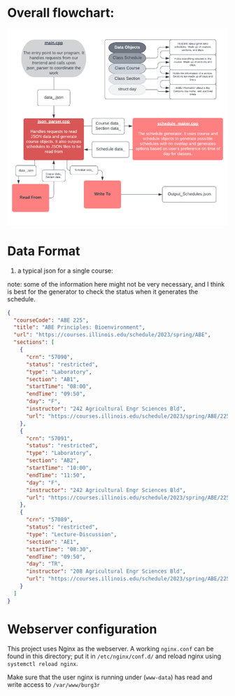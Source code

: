 # Overall flowchart:

![Flowchart](https://github.com/CS222-UIUC/course-project-team-burg3r/raw/master/backend/FunctionFlowchart.png)

# Data Format

1.  a typical json for a single course:

note: some of the information here might not be very necessary, and I think is best for the generator to check the status when it generates the schedule.

```json
{
  "courseCode": "ABE 225",
  "title": "ABE Principles: Bioenvironment",
  "url": "https://courses.illinois.edu/schedule/2023/spring/ABE",
  "sections": [
    {
      "crn": "57090",
      "status": "restricted",
      "type": "Laboratory",
      "section": "AB1",
      "startTime": "08:00",
      "endTime": "09:50",
      "day": "F",
      "instructor": "242 Agricultural Engr Sciences Bld",
      "url": "https://courses.illinois.edu/schedule/2023/spring/ABE/225"
    },
    {
      "crn": "57091",
      "status": "restricted",
      "type": "Laboratory",
      "section": "AB2",
      "startTime": "10:00",
      "endTime": "11:50",
      "day": "F",
      "instructor": "242 Agricultural Engr Sciences Bld",
      "url": "https://courses.illinois.edu/schedule/2023/spring/ABE/225"
    },
    {
      "crn": "57089",
      "status": "restricted",
      "type": "Lecture-Discussion",
      "section": "AE1",
      "startTime": "08:30",
      "endTime": "09:50",
      "day": "TR",
      "instructor": "208 Agricultural Engr Sciences Bld",
      "url": "https://courses.illinois.edu/schedule/2023/spring/ABE/225"
    }
  ]
}
```

# Webserver configuration

This project uses Nginx as the webserver. A working `nginx.conf` can be found in this directory; put it in `/etc/nginx/conf.d/` and reload nginx using `systemctl reload nginx`.

Make sure that the user nginx is running under (`www-data`) has read and write access to `/var/www/burg3r`
